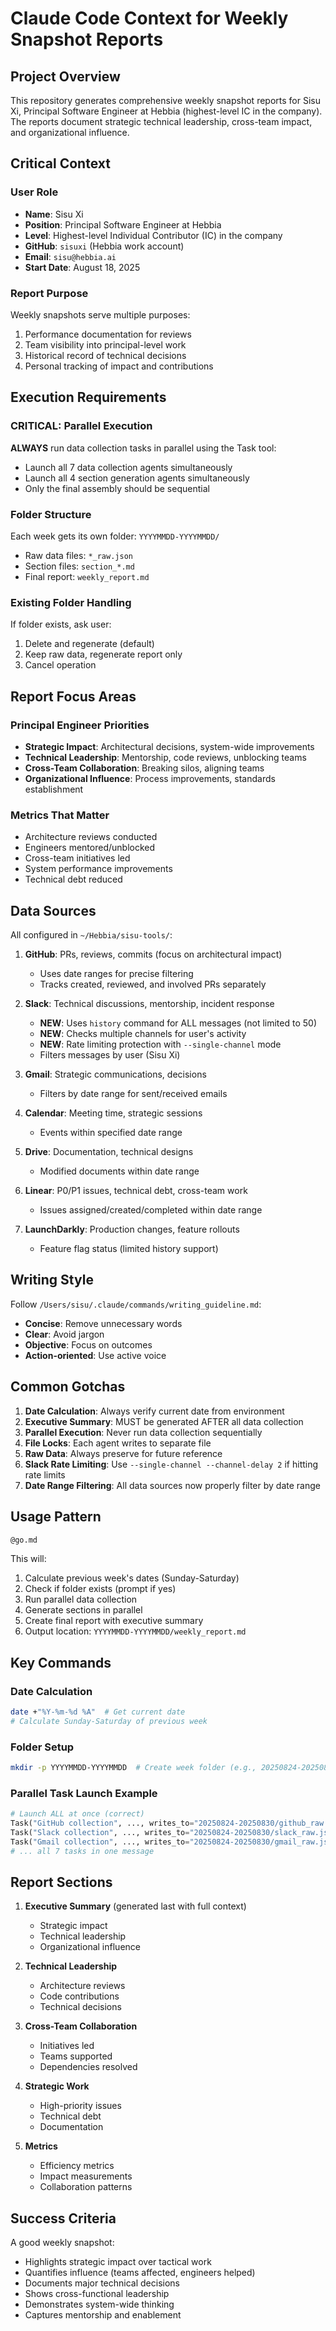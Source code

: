 # Claude Code Context for Weekly Snapshot Reports

## Project Overview
This repository generates comprehensive weekly snapshot reports for Sisu Xi, Principal Software Engineer at Hebbia (highest-level IC in the company). The reports document strategic technical leadership, cross-team impact, and organizational influence.

## Critical Context

### User Role
- **Name**: Sisu Xi
- **Position**: Principal Software Engineer at Hebbia
- **Level**: Highest-level Individual Contributor (IC) in the company
- **GitHub**: `sisuxi` (Hebbia work account)
- **Email**: `sisu@hebbia.ai`
- **Start Date**: August 18, 2025

### Report Purpose
Weekly snapshots serve multiple purposes:
1. Performance documentation for reviews
2. Team visibility into principal-level work
3. Historical record of technical decisions
4. Personal tracking of impact and contributions

## Execution Requirements

### CRITICAL: Parallel Execution
**ALWAYS** run data collection tasks in parallel using the Task tool:
- Launch all 7 data collection agents simultaneously
- Launch all 4 section generation agents simultaneously
- Only the final assembly should be sequential

### Folder Structure
Each week gets its own folder: `YYYYMMDD-YYYYMMDD/`
- Raw data files: `*_raw.json`
- Section files: `section_*.md`
- Final report: `weekly_report.md`

### Existing Folder Handling
If folder exists, ask user:
1. Delete and regenerate (default)
2. Keep raw data, regenerate report only
3. Cancel operation

## Report Focus Areas

### Principal Engineer Priorities
- **Strategic Impact**: Architectural decisions, system-wide improvements
- **Technical Leadership**: Mentorship, code reviews, unblocking teams
- **Cross-Team Collaboration**: Breaking silos, aligning teams
- **Organizational Influence**: Process improvements, standards establishment

### Metrics That Matter
- Architecture reviews conducted
- Engineers mentored/unblocked
- Cross-team initiatives led
- System performance improvements
- Technical debt reduced

## Data Sources

All configured in `~/Hebbia/sisu-tools/`:

1. **GitHub**: PRs, reviews, commits (focus on architectural impact)
   - Uses date ranges for precise filtering
   - Tracks created, reviewed, and involved PRs separately
   
2. **Slack**: Technical discussions, mentorship, incident response
   - **NEW**: Uses `history` command for ALL messages (not limited to 50)
   - **NEW**: Checks multiple channels for user's activity
   - **NEW**: Rate limiting protection with `--single-channel` mode
   - Filters messages by user (Sisu Xi)
   
3. **Gmail**: Strategic communications, decisions
   - Filters by date range for sent/received emails
   
4. **Calendar**: Meeting time, strategic sessions
   - Events within specified date range
   
5. **Drive**: Documentation, technical designs
   - Modified documents within date range
   
6. **Linear**: P0/P1 issues, technical debt, cross-team work
   - Issues assigned/created/completed within date range
   
7. **LaunchDarkly**: Production changes, feature rollouts
   - Feature flag status (limited history support)

## Writing Style

Follow `/Users/sisu/.claude/commands/writing_guideline.md`:
- **Concise**: Remove unnecessary words
- **Clear**: Avoid jargon
- **Objective**: Focus on outcomes
- **Action-oriented**: Use active voice

## Common Gotchas

1. **Date Calculation**: Always verify current date from environment
2. **Executive Summary**: MUST be generated AFTER all data collection
3. **Parallel Execution**: Never run data collection sequentially
4. **File Locks**: Each agent writes to separate file
5. **Raw Data**: Always preserve for future reference
6. **Slack Rate Limiting**: Use `--single-channel --channel-delay 2` if hitting rate limits
7. **Date Range Filtering**: All data sources now properly filter by date range

## Usage Pattern

```bash
@go.md
```

This will:
1. Calculate previous week's dates (Sunday-Saturday)
2. Check if folder exists (prompt if yes)
3. Run parallel data collection
4. Generate sections in parallel
5. Create final report with executive summary
6. Output location: `YYYYMMDD-YYYYMMDD/weekly_report.md`

## Key Commands

### Date Calculation
```bash
date +"%Y-%m-%d %A"  # Get current date
# Calculate Sunday-Saturday of previous week
```

### Folder Setup
```bash
mkdir -p YYYYMMDD-YYYYMMDD  # Create week folder (e.g., 20250824-20250830)
```

### Parallel Task Launch Example
```python
# Launch ALL at once (correct)
Task("GitHub collection", ..., writes_to="20250824-20250830/github_raw.json")
Task("Slack collection", ..., writes_to="20250824-20250830/slack_raw.json")
Task("Gmail collection", ..., writes_to="20250824-20250830/gmail_raw.json")
# ... all 7 tasks in one message
```

## Report Sections

1. **Executive Summary** (generated last with full context)
   - Strategic impact
   - Technical leadership
   - Organizational influence

2. **Technical Leadership**
   - Architecture reviews
   - Code contributions
   - Technical decisions

3. **Cross-Team Collaboration**
   - Initiatives led
   - Teams supported
   - Dependencies resolved

4. **Strategic Work**
   - High-priority issues
   - Technical debt
   - Documentation

5. **Metrics**
   - Efficiency metrics
   - Impact measurements
   - Collaboration patterns

## Success Criteria

A good weekly snapshot:
- Highlights strategic impact over tactical work
- Quantifies influence (teams affected, engineers helped)
- Documents major technical decisions
- Shows cross-functional leadership
- Demonstrates system-wide thinking
- Captures mentorship and enablement